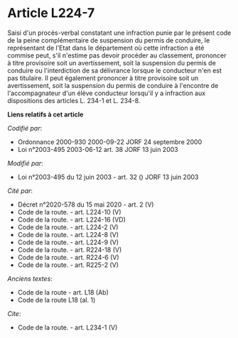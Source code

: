 # Article L224-7

Saisi d'un procès-verbal constatant une infraction punie par le présent code de la peine complémentaire de suspension du
permis de conduire, le représentant de l'Etat dans le département où cette infraction a été commise peut, s'il n'estime pas
devoir procéder au classement, prononcer à titre provisoire soit un avertissement, soit la suspension du permis de conduire
ou l'interdiction de sa délivrance lorsque le conducteur n'en est pas titulaire. Il peut également prononcer à titre
provisoire soit un avertissement, soit la suspension du permis de conduire à l'encontre de l'accompagnateur d'un élève
conducteur lorsqu'il y a infraction aux dispositions des articles L. 234-1 et L. 234-8.

**Liens relatifs à cet article**

_Codifié par_:

  - Ordonnance 2000-930 2000-09-22 JORF 24 septembre 2000
  - Loi n°2003-495 2003-06-12 art. 38 JORF 13 juin 2003

_Modifié par_:

  - Loi n°2003-495 du 12 juin 2003 - art. 32 () JORF 13 juin 2003

_Cité par_:

  - Décret n°2020-578 du 15 mai 2020 - art. 2 (V)
  - Code de la route. - art. L224-10 (V)
  - Code de la route. - art. L224-16 (VD)
  - Code de la route. - art. L224-2 (V)
  - Code de la route. - art. L224-8 (V)
  - Code de la route. - art. L224-9 (V)
  - Code de la route. - art. R224-18 (V)
  - Code de la route. - art. R224-6 (V)
  - Code de la route. - art. R225-2 (V)

_Anciens textes_:

  - Code de la route - art. L18 (Ab)
  - Code de la route L18 (al. 1)

_Cite_:

  - Code de la route. - art. L234-1 (V)
